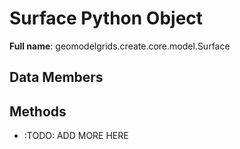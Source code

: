 # Surface Python Object 

**Full name**: geomodelgrids.create.core.model.Surface

## Data Members
## Methods

* :TODO: ADD MORE HERE
